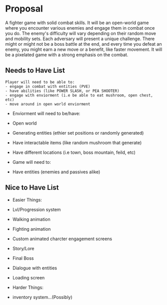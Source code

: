 # Proposal 

A fighter game with solid combat skills. It will be an open-world game where you encounter various enemies and engage them in combat once you do. The enemy's difficulty will vary depending on their random move and mobility sets. Each adversary will present a unique challenge. There might or might not be a boss battle at the end, and every time you defeat an enemy, you might earn a new move or a benefit, like faster movement. It will be a pixelated game with a strong emphasis on the combat.

## Needs to Have List

    Player will need to be able to:
    - engage in combat with entities (PVE)
    - have abilities (like POWER SLASH, or PEA SHOOTER)
    - engage with enviorment (i.e be able to eat mushroom, open chest, etc)
    - move around in open world enviorment

- Enviorment will need to be/have:
- Open world
- Generating entities (ethier set positions or randomly generated)
- Have interactable items (like random mushroom that generate)
- Have different locations (i.e town, boss mountain, feild, etc)

- Game will need to:
- Have entities (enemies and passives alike)

## Nice to Have List

- Easier Things:
- Lvl/Progression system
- Walking animation
- Fighting animation
- Custom animated charcter engagement screens
- Story/Lore
- Final Boss
- Dialogue with entities
- Loading screen

- Harder Things:
- inventory system...(Possibly)

